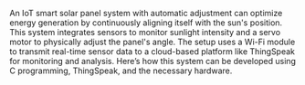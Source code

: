 An IoT smart solar panel system with automatic adjustment can optimize energy generation by continuously aligning itself with the sun's position. This system integrates sensors to monitor sunlight intensity and a servo motor to physically adjust the panel's angle. The setup uses a Wi-Fi module to transmit real-time sensor data to a cloud-based platform like ThingSpeak for monitoring and analysis. Here’s how this system can be developed using C programming, ThingSpeak, and the necessary hardware.
